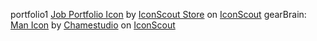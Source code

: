 portfolio1 <a href="https://iconscout.com/icons/job-portfolio" target="_blank">Job Portfolio Icon</a> by <a href="https://iconscout.com/contributors/iconscout">IconScout Store</a> on <a href="https://iconscout.com">IconScout</a>
gearBrain: <a href="https://iconscout.com/icons/man" target="_blank">Man Icon</a> by <a href="https://iconscout.com/contributors/chamedesign">Chamestudio</a> on <a href="https://iconscout.com">IconScout</a>
